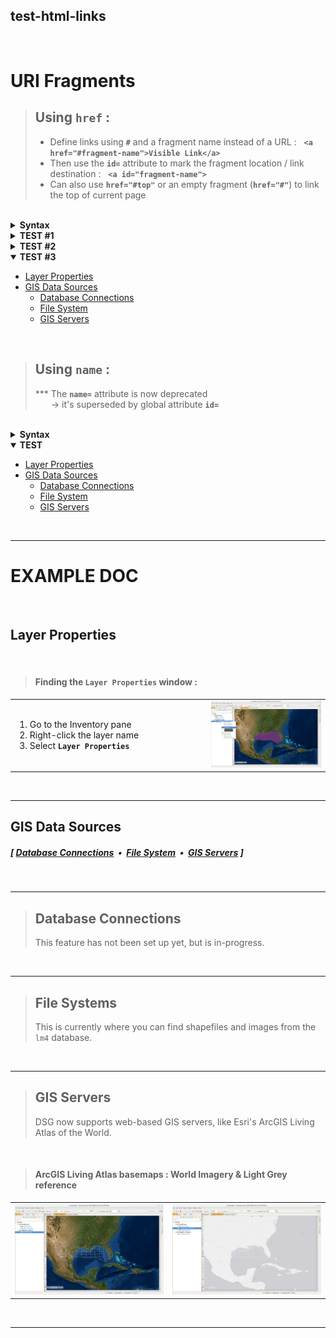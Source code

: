 ## test-html-links

<br>

# URI Fragments

<!-- ---------------------------------------------------------------------- -->
> ## Using `href` :
>
> * Define links using **`#`** and a fragment name instead of a URL : &#x00A0; **`<a href="#fragment-name">Visible Link</a>`**
> * Then use the **`id=`** attribute to mark the fragment location / link destination : &#x00A0; **`<a id="fragment-name">`**
> * Can also use **`href="#top"`** or an empty fragment (**`href="#"`**) to link the top of current page
  
<br>

<!-- ---------------------------------------------------------------------- -->
<details>
<summary><b>Syntax</b>
</summary>

```html
<!-- <a> element links to the section below -->
<p><a href="#Section_further_down">Jump to the heading below</a></p>

<!-- Heading to link to -->
<h2 id="Section_further_down">Section further down</h2>

<!--Ref: https://developer.mozilla.org/en-US/docs/Web/HTML/Element/a-->
```
</details>

<!-- ---------------------------------------------------------------------- -->
<details>
<summary><b>TEST #1</b>
</summary>
  
<ul>
  <li><a href="#layer-props">Layer Properties</a></li>
  <li><a href="#data-sources">GIS Data Sources</a></li>
  <li><a href="#databases">Database Connections</a></li>
  <li><a href="#file-systems">File Systems</a></li>
  <li><a href="#servers">GIS Servers</a></li>
</ul>

</details>

<!-- ---------------------------------------------------------------------- -->
<details>
<summary><b>TEST #2</b>
</summary>
  
<ul>
  <li><a href="#layer-props">Layer Properties</a></li>
  <li><a href="#data-sources">GIS Data Sources</a></li>
  <li><a href="#databases">Database Connections</a></li>
  <li><a href="#file-systems">File Systems</a></li>
  <li><a href="#servers">GIS Servers</a></li>
</ul>

</details>

<!-- ---------------------------------------------------------------------- -->
<details open>
<summary><b>TEST #3</b>
</summary>

* [Layer Properties](#layer-props)
* [GIS Data Sources](#data-sources)
  * [Database Connections](#databases)
  * [File System](#file-systems)
  * [GIS Servers](#servers)

</details>

<br>

<!-- ---------------------------------------------------------------------- -->
> ## Using `name` :
>
> *** The **`name=`** attribute is now deprecated<br >&#x2002;&#x2003; &#x2192; it's superseded by global attribute **`id=`**

<br>

<details>
<summary><b>Syntax</b>
</summary>

* [Section 1](#sect-1)
  * [Subsection 1a](#sect-1a)
  * [Subsection 1b](#sect-1b)
* [Section 2](#sect-2)

<a name="sect-1"></a>
## Section #1: Subtitle

</details>

<details open>
<summary><b>TEST</b>
</summary>

* [Layer Properties](#layer-props)
* [GIS Data Sources](#data-sources)
  * [Database Connections](#databases)
  * [File System](#file-systems)
  * [GIS Servers](#servers)

</details>

<!-- ---------------------------------------------------------------------- -->
<br>
<hr>

# EXAMPLE DOC

<br>

<!--
<a name="layer-props"></a>
<h2 id="layer-props">Layer Properties</h2>
-->

<a id="layer-props"></a>

## Layer Properties

<br>

> #### Finding the `Layer Properties` window :

<table style="width:100%">
<tr>
    <td align="left" width="300px">
    <ol><li>Go to the Inventory pane</li>
        <li>Right-click the layer name</li>
        <li>Select <code><b>Layer Properties</b></code></li>
    </ol>
    </td>
    <td><img src="https://github.com/flsci/gbds-lm5-setup/blob/master/img/guide2/gis-data/layer-props-1.png"/>
    </td>
</tr>
</table>

<!-- ---------------------------------------------------------------------- -->
<br>
<hr>

<!--
<a name="data-sources"></a>
<h2 id="data-sources">GIS Data Sources</h2>
-->

<a id="data-sources"></a>

## GIS Data Sources

##### [ [Database Connections](#databases) &#x00A0;&#x2022;&#x00A0; [File System](#file-systems) &#x00A0;&#x2022;&#x00A0; [GIS Servers](#servers) ]

<!-- ---------------------------------------------------------------------- -->
<br>
<hr>

<!--
<a name="databases"></a>
<h2 id="databases">Database Connections</h2>
-->

<a id="databases"></a>

> ## Database Connections
>
> This feature has not been set up yet, but is in-progress.

<!-- ---------------------------------------------------------------------- -->
<br>
<hr>

<!--
<a name="file-systems"></a>
<h2 id="file-systems">File Systems</h2>
-->

<a id="file-systems"></a>

> ## File Systems
>
> This is currently where you can find shapefiles and images from the `lm4` database.

<!-- ---------------------------------------------------------------------- -->
<br>
<hr>

<!--
<a name="servers"></a>
<h2 id="servers">GIS Servers</h2>
-->

<a id="servers"></a>

> ## GIS Servers
>
> DSG now supports web-based GIS servers, like Esri's ArcGIS Living Atlas of the World.

<br>

> #### ArcGIS Living Atlas basemaps : World Imagery & Light Grey reference

<table>
<tr>
  <td><img src="https://github.com/flsci/gbds-lm5-setup/blob/master/img/guide2/gis-data/living-atlas-imagery.png" /></td>
  <td><img src="https://github.com/flsci/gbds-lm5-setup/blob/master/img/guide2/gis-data/living-atlas-grey.png" /></td>
</tr>
</table>

<br>
<hr>
<!-- ---------------------------------------------------------------------- -->
